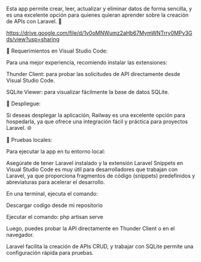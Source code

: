 

Esta app permite crear, leer, actualizar y eliminar datos de forma sencilla, y es una excelente opción para quienes quieran aprender sobre la creación de APIs con Laravel. 🎉


https://drive.google.com/file/d/1v0oMNWumz2aHb67MymWNTrry0MPy3Gds/view?usp=sharing

🔹 Requerimientos en Visual Studio Code:

Para una mejor experiencia, recomiendo instalar las extensiones:

Thunder Client: para probar las solicitudes de API directamente desde Visual Studio Code.

SQLite Viewer: para visualizar fácilmente la base de datos SQLite.

🔹 Despliegue:

Si deseas desplegar la aplicación, Railway es una excelente opción para hospedarla, ya que ofrece una integración fácil y práctica para proyectos Laravel. 🌐

🔹 Pruebas locales:

Para ejecutar la app en tu entorno local:





Asegúrate de tener Laravel instalado y la extensión Laravel Snippets en Visual Studio Code es muy útil para desarrolladores que trabajan con Laravel, ya que proporciona fragmentos de código (snippets) predefinidos y abreviaturas para acelerar el desarrollo. 



En una terminal, ejecuta el comando:

Descargar codigo desde mi repositorio 

Ejecutar el comando: php artisan serve



Luego, puedes probar la API directamente en Thunder Client o en el navegador.



Laravel facilita la creación de APIs CRUD, y trabajar con SQLite permite una configuración rápida para pruebas. 


